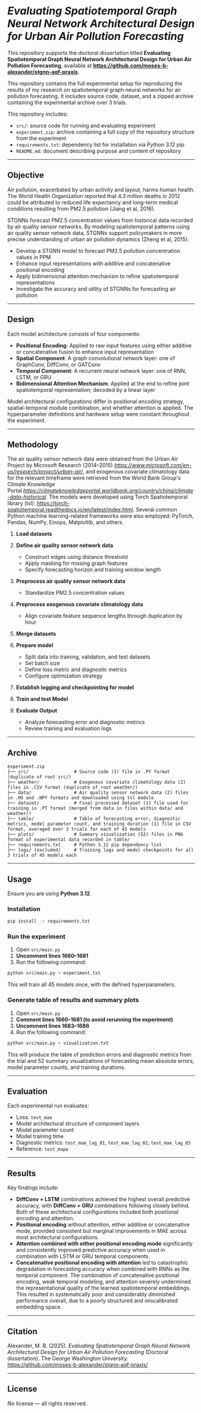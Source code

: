 # ***Evaluating Spatiotemporal Graph Neural Network Architectural Design for Urban Air Pollution Forecasting***

This repository supports the doctoral dissertation titled **Evaluating Spatiotemporal Graph Neural Network Architectural Design for Urban Air Pollution Forecasting**, available at **https://github.com/moses-b-alexander/stgnn-aqf-praxis**.

This repository contains the full experimental setup for reproducing the results of my research on spatiotemporal graph neural networks for air pollution forecasting. It includes source code, dataset, and a zipped archive containing the experimental archive over 3 trials.

This repository includes:

* `src/`: source code for running and evaluating experiment
* `experiment.zip`: archive containing a full copy of the repository structure from the experiment
* `requirements.txt`: dependency list for installation via Python 3.12 pip
* `README.md`: document describing purpose and content of repository

---

## Objective

Air pollution, exacerbated by urban activity and layout, harms human health. The World Health Organization reported that 4.3 million deaths in 2012 could be attributed to reduced life expectancy and long-term medical conditions resulting from PM2.5 pollution (Jiang et al, 2016).

STGNNs forecast PM2.5 concentration values from historical data recorded by air quality sensor networks. By modeling spatiotemporal patterns using air quality sensor network data, STGNNs support policymakers in more precise understanding of urban air pollution dynamics (Zheng et al, 2015).

* Develop a STGNN model to forecast PM2.5 pollution concentration values in PPM
* Enhance input representations with additive and concatenative positional encoding
* Apply bidimensional attention mechanism to refine spatiotemporal representations
* Investigate the accuracy and utility of STGNNs for forecasting air pollution

---

## Design

Each model architecture consists of four components:

* **Positional Encoding**: Applied to raw input features using either additive or concatenative fusion to enhance input representation
* **Spatial Component**: A graph convolutional network layer: one of GraphConv, DiffConv, or GATConv
* **Temporal Component**: A recurrent neural network layer: one of RNN, LSTM, or GRU
* **Bidimensional Attention Mechanism**: Applied at the end to refine joint spatiotemporal representation; decoded by a linear layer

Model architectural configurations differ in positional encoding strategy, spatial-temporal module combination, and whether attention is applied. The hyperparameter definitions and hardware setup were constant throughout the experiment.

---

## Methodology

The air quality sensor network data were obtained from the Urban Air Project by Microsoft Research (2014–2015) *https://www.microsoft.com/en-us/research/project/urban-air/*, and exogenous covariate climatology data for the relevant timeframe were retrieved from the World Bank Group's Climate Knowledge Portal *https://climateknowledgeportal.worldbank.org/country/china/climate-data-historical*. The models were developed using Torch Spatiotemporal library (tsl): https://torch-spatiotemporal.readthedocs.io/en/latest/index.html. Several common Python machine learning-related frameworks were also employed: PyTorch, Pandas, NumPy, Einops, Matplotlib, and others.

1. **Load datasets**
2. **Define air quality sensor network data**

   * Construct edges using distance threshold
   * Apply masking for missing graph features
   * Specify forecasting horizon and training window length
3. **Preprocess air quality sensor network data**

   * Standardize PM2.5 concentration values
4. **Preprocess exogenous covariate climatology data**

   * Align covariate feature sequence lengths through duplication by hour
5. **Merge datasets**
6. **Prepare model**

   * Split data into training, validation, and test datasets
   * Set batch size
   * Define loss metric and diagnostic metrics
   * Configure optimization strategy
7. **Establish logging and checkpointing for model**
8. **Train and test Model**
9. **Evaluate Output**

   * Analyze forecasting error and diagnostic metrics
   * Review training and evaluation logs

---

## Archive

```
experiment.zip
├── src/                 # Source code (1) file in .PY format (duplicate of root src/)
├── weather/             # Exogenous covariate climatology data (2) files in .CSV format (duplicate of root weather/)
├── data/                # Air quality sensor network data (2) files in .H5 and .NPY formats and downloaded using tsl module
├── dataset/             # Final processed dataset (1) file used for training in .PT format (merged from data in files within data/ and weather/)
├── table/               # Table of forecasting error, diagnostic metrics, model parameter count, and training duration (1) file in CSV format, averaged over 3 trials for each of 45 models
├── plots/               # Summary visualization (52) files in PNG format of experimental data recorded in table/
├── requirements.txt     # Python 3.12 pip dependency list
├── logs/ (excluded)     # Training logs and model checkpoints for all 3 trials of 45 models each
```

---

## Usage

Ensure you are using **Python 3.12**.

### Installation

```bash
pip install -r requirements.txt
```

### Run the experiment

1. Open `src/main.py`
2. **Uncomment lines 1660–1681**
3. Run the following command:

```bash
python src/main.py > experiment.txt
```

This will train all 45 models once, with the defined hyperparameters.

### Generate table of results and summary plots

1. Open `src/main.py`
2. **Comment lines 1660–1681 (to avoid rerunning the experiment)**
3. **Uncomment lines 1683–1686**
4. Run the following command:

```bash
python src/main.py > visualization.txt
```

This will produce the table of prediction errors and diagnostic metrics from the trial and 52 summary visualizations of forecasting mean absolute errors, model parameter counts, and training durations.

---

## Evaluation

Each experimental run evaluates:

* Loss: `test_mae`
* Model architectural structure of component layers
* Model parameter count
* Model training time
* Diagnostic metrics: `test_mae_lag_01`, `test_mae_lag_02`, `test_mae_lag_03`
* Reference: `test_mape`

---

## Results

Key findings include:

* **DiffConv + LSTM** combinations achieved the highest overall predictive accuracy, with **DiffConv + GRU** combinations following closely behind. Both of these architectural configurations included both positional encoding and attention.
* **Positional encoding** without attention, either additive or concatenative mode, provided consistent but marginal improvements in MAE across most architectural configurations.
* **Attention combined with either positional encoding mode** significantly and consistently improved predictive accuracy when used in combination with LSTM or GRU temporal components.
* **Concatenative positional encoding with attention** led to catastrophic degradation in forecasting accuracy when combined with RNNs as the temporal component. The combination of concatenative positional encoding, weak temporal modeling, and attention severely undermined the representational quality of the learned spatiotemporal embeddings. This resulted in systematically poor and considerably diminished performance overall, due to a poorly structured and miscalibrated embedding space.

---

## Citation

Alexander, M. B. (2025). *Evaluating Spatiotemporal Graph Neural Network Architectural Design for Urban Air Pollution Forecasting* (Doctoral dissertation). The George Washington University. https://github.com/moses-b-alexander/stgnn-aqf-praxis/

---

## License

No license — all rights reserved.









